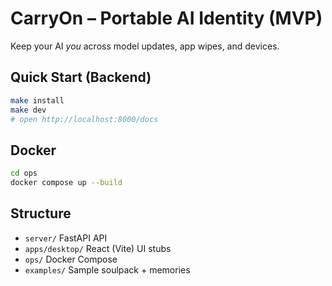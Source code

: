 # CarryOn – Portable AI Identity (MVP)

Keep your AI *you* across model updates, app wipes, and devices.

## Quick Start (Backend)
```bash
make install
make dev
# open http://localhost:8000/docs
```

## Docker
```bash
cd ops
docker compose up --build
```

## Structure
- `server/` FastAPI API
- `apps/desktop/` React (Vite) UI stubs
- `ops/` Docker Compose
- `examples/` Sample soulpack + memories
